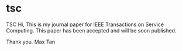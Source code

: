 # tsc
TSC
Hi,
This is my journal paper for IEEE Transactions on Service Computing. 
This paper has been accepted and will be soon published. 

Thank you.
Max Tan
